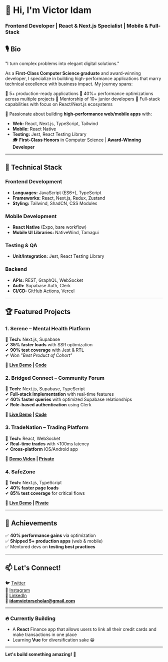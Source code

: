 # 👋 Hi, I'm Victor Idam 

### Frontend Developer | React & Next.js Specialist | Mobile & Full-Stack

## 🎙️ Bio
"I turn complex problems into elegant digital solutions."

As a **First-Class Computer Science graduate** and award-winning developer, I specialize in building high-performance applications that marry technical excellence with business impact. My journey spans:

🔸 5+ production-ready applications
🔸 40%+ performance optimizations across multiple projects
🔸 Mentorship of 10+ junior developers
🔸 Full-stack capabilities with focus on React/Next.js ecosystems

🚀 Passionate about building **high-performance web/mobile apps** with:  
- **Web:** React, Next.js, TypeScript, Tailwind  
- **Mobile:** React Native  
- **Testing:** Jest, React Testing Library  
🎓 **First-Class Honors** in Computer Science | **Award-Winning Developer**  

---

## 🔧 Technical Stack  

### **Frontend Development**  
- **Languages:** JavaScript (ES6+), TypeScript  
- **Frameworks:** React, Next.js, Redux, Zustand  
- **Styling:** Tailwind, ShadCN, CSS Modules  

### **Mobile Development**  
- **React Native** (Expo, bare workflow)  
- **Mobile UI Libraries:** NativeWind, Tamagui  

### **Testing & QA**  
- **Unit/Integration:** Jest, React Testing Library 

### **Backend**  
- **APIs:** REST, GraphQL, WebSocket  
- **Auth:** Supabase Auth, Clerk  
- **CI/CD:** GitHub Actions, Vercel  

---

## 🏆 Featured Projects  

### 1. **Serene – Mental Health Platform**  
📍 **Tech:** Next.js, Supabase  
✔ **35% faster loads** with SSR optimization  
✔ **90% test coverage** with Jest & RTL  
✔ Won *"Best Product of Cohort"*  

🔗 **[Live Demo](https://serene-ivory.vercel.app/) | [Code](https://github.com/idamvictor/serene)**  

### 2. **Bridged Connect – Community Forum**  
📍 **Tech:** Next.js, Supabase, TypeScript  
✔ **Full-stack implementation** with real-time features  
✔ **40% faster queries** with optimized Supabase relationships  
✔ **Role-based authentication** using Clerk  

🔗 **[Live Demo](https://bridged2.vercel.app/) | [Code](https://github.com/idamvictor/bridged)**  

### 3. **TradeNation – Trading Platform**  
📍 **Tech:** React, WebSocket  
✔ **Real-time trades** with <100ms latency  
✔ **Cross-platform** iOS/Android app  

🔗 **[Demo Video](https://cfds-platform.vercel.app/) | [Private](#)**  

### 4. **SafeZone**  
📍 **Tech:** Next.js, TypeScript  
✔ **40% faster page loads**  
✔ **85% test coverage** for critical flows  

🔗 **[Live Demo](https://www.safezone.ng/) | [Pivate](#)**  

---

## 🌟 Achievements  
✅ **40% performance gains** via optimization  
✅ **Shipped 5+ production apps** (web & mobile)  
✅ Mentored devs on **testing best practices**  

---

## 📫 Let's Connect!  
🐦 [Twitter](https://twitter.com/idam_victor_x1)  
📸 [Instagram](https://instagram.com/idamvictorx1)  
💼 [LinkedIn](https://linkedin.com/in/victor-idam)  
📧 **idamvictorscholar@gmail.com**  

---

### 🔥 **Currently Building**  
- A **React** Finance app that allows users to link all their credit cards and make transactions in one place  
- Learning **Vue** for diversification sake 😁  

---

**Let's build something amazing!** 🚀
